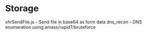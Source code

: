 # Storage

xhrSendFile.js - Send file in base64 as form data
dns_recon - DNS enumeration using amass/rapid7/bruteforce 
